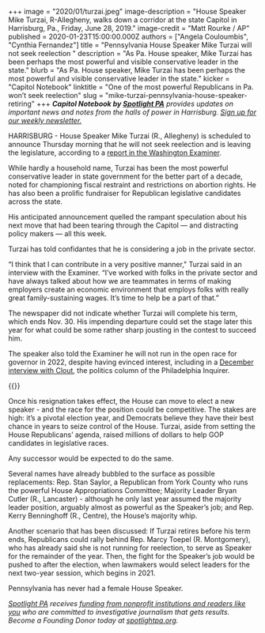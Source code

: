 +++
image = "2020/01/turzai.jpeg"
image-description = "House Speaker Mike Turzai, R-Allegheny, walks down a corridor at the state Capitol in Harrisburg, Pa., Friday, June 28, 2019."
image-credit = "Matt Rourke / AP"
published = 2020-01-23T15:00:00.000Z
authors = ["Angela Couloumbis", "Cynthia Fernandez"]
title = "Pennsylvania House Speaker Mike Turzai will not seek reelection "
description = "As Pa. House speaker, Mike Turzai has been perhaps the most powerful and visible conservative leader in the state."
blurb = "As Pa. House speaker, Mike Turzai has been perhaps the most powerful and visible conservative leader in the state."
kicker = "Capitol Notebook"
linktitle = "One of the most powerful Republicans in Pa. won’t seek reelection"
slug = "mike-turzai-pennsylvania-house-speaker-retiring"
+++
<i><b>Capitol Notebook by </b></i><a href="https://www.spotlightpa.org/" ><i><b>Spotlight PA</b></i></a><i> provides updates on important news and notes from the halls of power in Harrisburg. </i><a href="https://www.spotlightpa.org/newsletters" ><i>Sign up for our weekly newsletter.</i></a>

HARRISBURG - House Speaker Mike Turzai (R., Allegheny) is scheduled to announce Thursday morning that he will not seek reelection and is leaving the  legislature,  according to a <a href="https://www.washingtonexaminer.com/news/pennsylvania-speaker-of-the-house-mike-turzai-to-retire" >report in the Washington Examiner</a>.

While hardly a household name, Turzai has been the most powerful conservative leader in state government for the better part of a decade, noted for championing fiscal restraint and restrictions on abortion rights. He has also been a prolific fundraiser for Republican legislative candidates across the state.

His anticipated announcement  quelled the rampant speculation about his next move that had been tearing through the Capitol — and distracting policy makers — all this week.

Turzai has told confidantes that he is considering a job in the private sector.

“I think that I can contribute in a very positive manner," Turzai said in an interview with the Examiner. “I’ve worked with folks in the private sector and have always talked about how we are teammates in terms of making employers create an economic environment that employs folks with really great family-sustaining wages. It’s time to help be a part of that.”

The newspaper did not indicate whether Turzai will complete his term, which ends Nov. 30. His impending departure could set the stage later this year for what could be some rather sharp jousting in the contest to succeed him.

The speaker also told the Examiner he will not run in the open race for governor in 2022, despite having evinced interest, including in a <a href="https://www.inquirer.com/politics/clout/pennsylvania-society-mike-turzai-2022-governor-race-20191207.html" >December interview with Clout</a>, the politics column of the Philadelphia Inquirer.

{{<newsletter-inline>}}

Once his resignation takes effect, the House can move to elect a new speaker - and the race for the position could be competitive. The stakes are high: it’s a pivotal election year, and Democrats believe they have their best chance in years to seize control of the House. Turzai, aside from setting the House Republicans’ agenda, raised millions of dollars to help GOP candidates in legislative races.

Any successor would be expected to do the same.

Several names have already bubbled to the surface as possible replacements: Rep. Stan Saylor, a Republican from York County who runs the powerful House Appropriations Committee; Majority Leader Bryan Cutler (R., Lancaster) - although he only last year assumed the majority leader position, arguably almost as powerful as the Speaker’s job; and Rep. Kerry Benninghoff (R., Centre), the House’s majority whip.

Another scenario that has been discussed: If Turzai retires before his term ends, Republicans could rally behind Rep. Marcy Toepel (R. Montgomery), who has already said she is not running for reelection, to serve as Speaker for the remainder of the year. Then, the fight for the Speaker’s job would be pushed to after the election, when lawmakers would select leaders for the next two-year session, which begins in 2021.

Pennsylvania has never had a female House Speaker.

<a href="https://www.spotlightpa.org/"><i>Spotlight PA</i></a><i> receives </i><a href="https://www.spotlightpa.org/support"><i>funding from nonprofit institutions and readers like you</i></a><i> who are committed to investigative journalism that gets results. Become a Founding Donor today at </i><a href="https://www.spotlightpa.org/"><i>spotlightpa.org</i></a><i>.</i>
